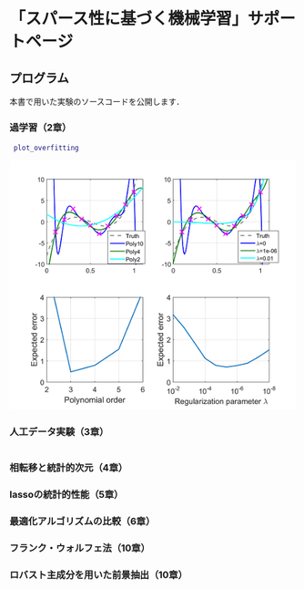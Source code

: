 # 「スパース性に基づく機械学習」サポートページ

## プログラム
本書で用いた実験のソースコードを公開します．

### 過学習（2章）
```matlab
 plot_overfitting
```
![図2.3](./fig2.3.png)

### 人工データ実験（3章）
```matlab

```
### 相転移と統計的次元（4章）

### lassoの統計的性能（5章）

### 最適化アルゴリズムの比較（6章）

### フランク・ウォルフェ法（10章）

### ロバスト主成分を用いた前景抽出（10章）


